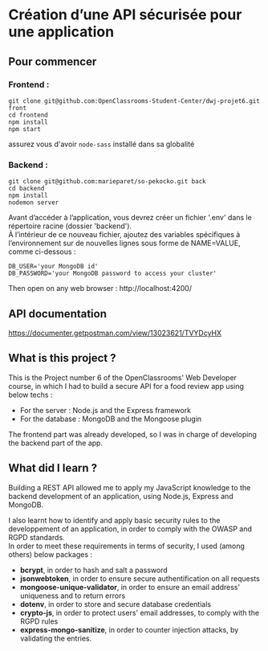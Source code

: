 # Création d’une API sécurisée pour une application 

## Pour commencer

### Frontend :

```
git clone git@github.com:OpenClassrooms-Student-Center/dwj-projet6.git front 
cd frontend
npm install 
npm start
```
assurez vous d'avoir  `node-sass` installé dans sa globalité

### Backend :

```
git clone git@github.com:marieparet/so-pekocko.git back
cd backend
npm install
nodemon server
```

Avant d’accéder à l’application, vous devrez créer un fichier '.env' dans le répertoire racine (dossier 'backend').  
À l’intérieur de ce nouveau fichier, ajoutez des variables spécifiques à l’environnement sur de nouvelles lignes sous forme de NAME=VALUE, comme ci-dessous :

```
DB_USER='your MongoDB id'
DB_PASSWORD='your MongoDB password to access your cluster'
```

Then open on any web browser : http://localhost:4200/

## API documentation

https://documenter.getpostman.com/view/13023621/TVYDcyHX

## What is this project ?

This is the Project number 6 of the OpenClassrooms' Web Developer course, in which I had to build a secure API for a food review app using below techs :
- For the server : Node.js and the Express framework
- For the database : MongoDB and the Mongoose plugin

The frontend part was already developed, so I was in charge of developing the backend part of the app.

## What did I learn ?

Building a REST API allowed me to apply my JavaScript knowledge to the backend development of an application, using Node.js, Express and MongoDB.

I also learnt how to identify and apply basic security rules to the developpement of an application, in order to comply with the OWASP and RGPD standards.  
In order to meet these requirements in terms of security, I used (among others) below packages :
- **bcrypt**, in order to hash and salt a password
- **jsonwebtoken**, in order to ensure secure authentification on all requests
- **mongoose-unique-validator**, in order to ensure an email address' uniqueness and to return errors
- **dotenv**, in order to store and secure database credentials
- **crypto-js**, in order to protect users' email addresses, to comply with the RGPD rules
- **express-mongo-sanitize**, in order to counter injection attacks, by validating the entries.
